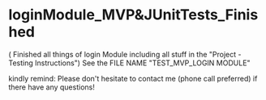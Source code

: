 # loginModule_MVP&JUnitTests_Finished 
( Finished all things of login Module including all stuff in the "Project - Testing Instructions")
See the FILE NAME "TEST_MVP_LOGIN MODULE"

kindly remind: Please don't hesitate to contact me (phone call preferred) if there have any questions!
